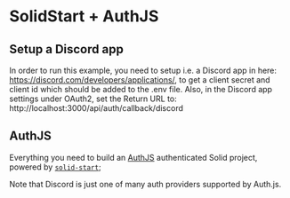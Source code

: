 # SolidStart + AuthJS

## Setup a Discord app

In order to run this example, you need to setup i.e. a Discord app in here: https://discord.com/developers/applications/, to get a client secret and client id which should be added to the .env file. Also, in the Discord app settings under OAuth2, set the Return URL to: http://localhost:3000/api/auth/callback/discord

## AuthJS

Everything you need to build an [AuthJS](https://authjs.dev/) authenticated Solid project, powered by [`solid-start`](https://start.solidjs.com);


Note that Discord is just one of many auth providers supported by Auth.js.
